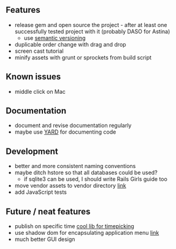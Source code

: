 ## Features
- release gem and open source the project - after at least one successfully tested project with it (probably DASO for Astina)
	- use [semantic versioning](http://semver.org/)
- duplicable order change with drag and drop
- screen cast tutorial
- minify assets with grunt or sprockets from build script

## Known issues
- middle click on Mac

## Documentation
- document and revise documentation regularly
- maybe use [YARD](http://yardoc.org/) for documenting code

## Development
- better and more consistent naming conventions
- maybe ditch hstore so that all databases could be used?
	- if sqlite3 can be used, I should write Rails Girls guide too
- move vendor assets to vendor directory [link](http://prioritized.net/blog/gemify-assets-for-rails/)
- add JavaScript tests

## Future / neat features
- publish on specific time [cool lib for timepicking](http://amsul.ca/pickadate.js)
- use shadow dom for encapsulating application menu [link](http://www.html5rocks.com/en/tutorials/webcomponents/shadowdom/)
- much better GUI design

